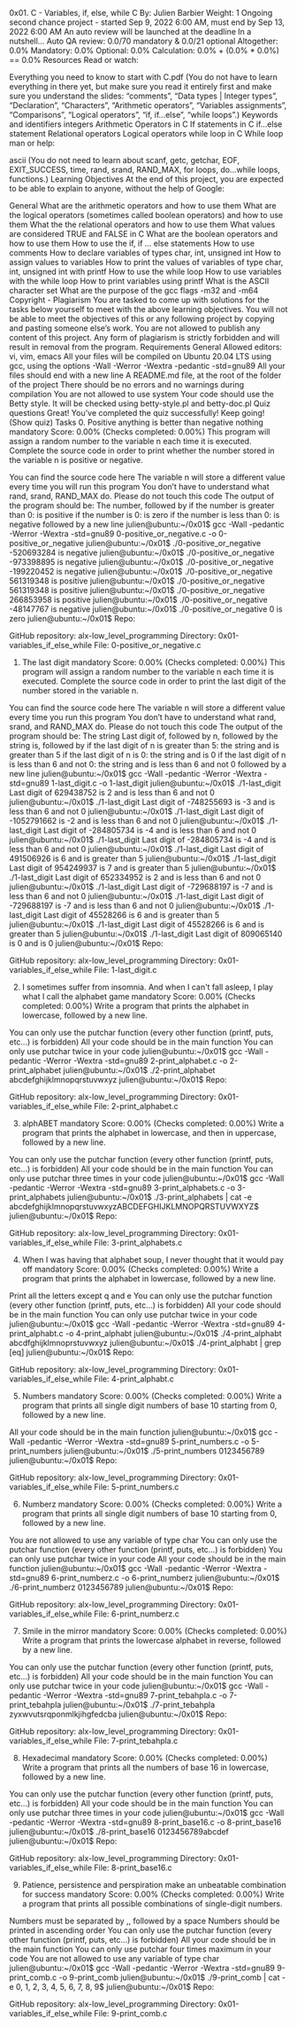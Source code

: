 0x01. C - Variables, if, else, while
C
 By: Julien Barbier
 Weight: 1
 Ongoing second chance project - started Sep 9, 2022 6:00 AM, must end by Sep 13, 2022 6:00 AM
 An auto review will be launched at the deadline
In a nutshell…
Auto QA review: 0.0/70 mandatory & 0.0/21 optional
Altogether:  0.0%
Mandatory: 0.0%
Optional: 0.0%
Calculation:  0.0% + (0.0% * 0.0%)  == 0.0%
Resources
Read or watch:

Everything you need to know to start with C.pdf (You do not have to learn everything in there yet, but make sure you read it entirely first and make sure you understand the slides: “comments”, “Data types | Integer types”, “Declaration”, “Characters”, “Arithmetic operators”, “Variables assignments”, “Comparisons”, “Logical operators”, “if, if…else”, “while loops”.)
Keywords and identifiers
integers
Arithmetic Operators in C
If statements in C
if…else statement
Relational operators
Logical operators
while loop in C
While loop
man or help:

ascii (You do not need to learn about scanf, getc, getchar, EOF, EXIT_SUCCESS, time, rand, srand, RAND_MAX, for loops, do...while loops, functions.)
Learning Objectives
At the end of this project, you are expected to be able to explain to anyone, without the help of Google:

General
What are the arithmetic operators and how to use them
What are the logical operators (sometimes called boolean operators) and how to use them
What the the relational operators and how to use them
What values are considered TRUE and FALSE in C
What are the boolean operators and how to use them
How to use the if, if ... else statements
How to use comments
How to declare variables of types char, int, unsigned int
How to assign values to variables
How to print the values of variables of type char, int, unsigned int with printf
How to use the while loop
How to use variables with the while loop
How to print variables using printf
What is the ASCII character set
What are the purpose of the gcc flags -m32 and -m64
Copyright - Plagiarism
You are tasked to come up with solutions for the tasks below yourself to meet with the above learning objectives.
You will not be able to meet the objectives of this or any following project by copying and pasting someone else’s work.
You are not allowed to publish any content of this project.
Any form of plagiarism is strictly forbidden and will result in removal from the program.
Requirements
General
Allowed editors: vi, vim, emacs
All your files will be compiled on Ubuntu 20.04 LTS using gcc, using the options -Wall -Werror -Wextra -pedantic -std=gnu89
All your files should end with a new line
A README.md file, at the root of the folder of the project
There should be no errors and no warnings during compilation
You are not allowed to use system
Your code should use the Betty style. It will be checked using betty-style.pl and betty-doc.pl
Quiz questions
Great! You've completed the quiz successfully! Keep going! (Show quiz)
Tasks
0. Positive anything is better than negative nothing
mandatory
Score: 0.00% (Checks completed: 0.00%)
This program will assign a random number to the variable n each time it is executed. Complete the source code in order to print whether the number stored in the variable n is positive or negative.

You can find the source code here
The variable n will store a different value every time you will run this program
You don’t have to understand what rand, srand, RAND_MAX do. Please do not touch this code
The output of the program should be:
The number, followed by
if the number is greater than 0: is positive
if the number is 0: is zero
if the number is less than 0: is negative
followed by a new line
julien@ubuntu:~/0x01$ gcc -Wall -pedantic -Werror -Wextra -std=gnu89 0-positive_or_negative.c -o 0-positive_or_negative
julien@ubuntu:~/0x01$ ./0-positive_or_negative 
-520693284 is negative
julien@ubuntu:~/0x01$ ./0-positive_or_negative 
-973398895 is negative
julien@ubuntu:~/0x01$ ./0-positive_or_negative 
-199220452 is negative
julien@ubuntu:~/0x01$ ./0-positive_or_negative 
561319348 is positive
julien@ubuntu:~/0x01$ ./0-positive_or_negative 
561319348 is positive
julien@ubuntu:~/0x01$ ./0-positive_or_negative 
266853958 is positive
julien@ubuntu:~/0x01$ ./0-positive_or_negative 
-48147767 is negative
julien@ubuntu:~/0x01$ ./0-positive_or_negative 
0 is zero
julien@ubuntu:~/0x01$ 
Repo:

GitHub repository: alx-low_level_programming
Directory: 0x01-variables_if_else_while
File: 0-positive_or_negative.c
    
1. The last digit
mandatory
Score: 0.00% (Checks completed: 0.00%)
This program will assign a random number to the variable n each time it is executed. Complete the source code in order to print the last digit of the number stored in the variable n.

You can find the source code here
The variable n will store a different value every time you run this program
You don’t have to understand what rand, srand, and RAND_MAX do. Please do not touch this code
The output of the program should be:
The string Last digit of, followed by
n, followed by
the string is, followed by
if the last digit of n is greater than 5: the string and is greater than 5
if the last digit of n is 0: the string and is 0
if the last digit of n is less than 6 and not 0: the string and is less than 6 and not 0
followed by a new line
julien@ubuntu:~/0x01$ gcc -Wall -pedantic -Werror -Wextra -std=gnu89 1-last_digit.c -o 1-last_digit
julien@ubuntu:~/0x01$ ./1-last_digit 
Last digit of 629438752 is 2 and is less than 6 and not 0
julien@ubuntu:~/0x01$ ./1-last_digit 
Last digit of -748255693 is -3 and is less than 6 and not 0
julien@ubuntu:~/0x01$ ./1-last_digit 
Last digit of -1052791662 is -2 and is less than 6 and not 0
julien@ubuntu:~/0x01$ ./1-last_digit 
Last digit of -284805734 is -4 and is less than 6 and not 0
julien@ubuntu:~/0x01$ ./1-last_digit 
Last digit of -284805734 is -4 and is less than 6 and not 0
julien@ubuntu:~/0x01$ ./1-last_digit 
Last digit of 491506926 is 6 and is greater than 5
julien@ubuntu:~/0x01$ ./1-last_digit 
Last digit of 954249937 is 7 and is greater than 5
julien@ubuntu:~/0x01$ ./1-last_digit 
Last digit of 652334952 is 2 and is less than 6 and not 0
julien@ubuntu:~/0x01$ ./1-last_digit 
Last digit of -729688197 is -7 and is less than 6 and not 0
julien@ubuntu:~/0x01$ ./1-last_digit 
Last digit of -729688197 is -7 and is less than 6 and not 0
julien@ubuntu:~/0x01$ ./1-last_digit 
Last digit of 45528266 is 6 and is greater than 5
julien@ubuntu:~/0x01$ ./1-last_digit 
Last digit of 45528266 is 6 and is greater than 5
julien@ubuntu:~/0x01$ ./1-last_digit 
Last digit of 809065140 is 0 and is 0
julien@ubuntu:~/0x01$
Repo:

GitHub repository: alx-low_level_programming
Directory: 0x01-variables_if_else_while
File: 1-last_digit.c
    
2. I sometimes suffer from insomnia. And when I can't fall asleep, I play what I call the alphabet game
mandatory
Score: 0.00% (Checks completed: 0.00%)
Write a program that prints the alphabet in lowercase, followed by a new line.

You can only use the putchar function (every other function (printf, puts, etc…) is forbidden)
All your code should be in the main function
You can only use putchar twice in your code
julien@ubuntu:~/0x01$ gcc -Wall -pedantic -Werror -Wextra -std=gnu89 2-print_alphabet.c -o 2-print_alphabet
julien@ubuntu:~/0x01$ ./2-print_alphabet 
abcdefghijklmnopqrstuvwxyz
julien@ubuntu:~/0x01$
Repo:

GitHub repository: alx-low_level_programming
Directory: 0x01-variables_if_else_while
File: 2-print_alphabet.c
    
3. alphABET
mandatory
Score: 0.00% (Checks completed: 0.00%)
Write a program that prints the alphabet in lowercase, and then in uppercase, followed by a new line.

You can only use the putchar function (every other function (printf, puts, etc…) is forbidden)
All your code should be in the main function
You can only use putchar three times in your code
julien@ubuntu:~/0x01$ gcc -Wall -pedantic -Werror -Wextra -std=gnu89 3-print_alphabets.c -o 3-print_alphabets
julien@ubuntu:~/0x01$ ./3-print_alphabets | cat -e
abcdefghijklmnopqrstuvwxyzABCDEFGHIJKLMNOPQRSTUVWXYZ$
julien@ubuntu:~/0x01$ 
Repo:

GitHub repository: alx-low_level_programming
Directory: 0x01-variables_if_else_while
File: 3-print_alphabets.c
    
4. When I was having that alphabet soup, I never thought that it would pay off
mandatory
Score: 0.00% (Checks completed: 0.00%)
Write a program that prints the alphabet in lowercase, followed by a new line.

Print all the letters except q and e
You can only use the putchar function (every other function (printf, puts, etc…) is forbidden)
All your code should be in the main function
You can only use putchar twice in your code
julien@ubuntu:~/0x01$ gcc -Wall -pedantic -Werror -Wextra -std=gnu89 4-print_alphabt.c -o 4-print_alphabt
julien@ubuntu:~/0x01$ ./4-print_alphabt 
abcdfghijklmnoprstuvwxyz
julien@ubuntu:~/0x01$ ./4-print_alphabt | grep [eq]
julien@ubuntu:~/0x01$ 
Repo:

GitHub repository: alx-low_level_programming
Directory: 0x01-variables_if_else_while
File: 4-print_alphabt.c
    
5. Numbers
mandatory
Score: 0.00% (Checks completed: 0.00%)
Write a program that prints all single digit numbers of base 10 starting from 0, followed by a new line.

All your code should be in the main function
julien@ubuntu:~/0x01$ gcc -Wall -pedantic -Werror -Wextra -std=gnu89 5-print_numbers.c -o 5-print_numbers
julien@ubuntu:~/0x01$ ./5-print_numbers 
0123456789
julien@ubuntu:~/0x01$ 
Repo:

GitHub repository: alx-low_level_programming
Directory: 0x01-variables_if_else_while
File: 5-print_numbers.c
    
6. Numberz
mandatory
Score: 0.00% (Checks completed: 0.00%)
Write a program that prints all single digit numbers of base 10 starting from 0, followed by a new line.

You are not allowed to use any variable of type char
You can only use the putchar function (every other function (printf, puts, etc…) is forbidden)
You can only use putchar twice in your code
All your code should be in the main function
julien@ubuntu:~/0x01$ gcc -Wall -pedantic -Werror -Wextra -std=gnu89 6-print_numberz.c -o 6-print_numberz
julien@ubuntu:~/0x01$ ./6-print_numberz 
0123456789
julien@ubuntu:~/0x01$ 
Repo:

GitHub repository: alx-low_level_programming
Directory: 0x01-variables_if_else_while
File: 6-print_numberz.c
    
7. Smile in the mirror
mandatory
Score: 0.00% (Checks completed: 0.00%)
Write a program that prints the lowercase alphabet in reverse, followed by a new line.

You can only use the putchar function (every other function (printf, puts, etc…) is forbidden)
All your code should be in the main function
You can only use putchar twice in your code
julien@ubuntu:~/0x01$ gcc -Wall -pedantic -Werror -Wextra -std=gnu89 7-print_tebahpla.c -o 7-print_tebahpla
julien@ubuntu:~/0x01$ ./7-print_tebahpla
zyxwvutsrqponmlkjihgfedcba
julien@ubuntu:~/0x01$
Repo:

GitHub repository: alx-low_level_programming
Directory: 0x01-variables_if_else_while
File: 7-print_tebahpla.c
    
8. Hexadecimal
mandatory
Score: 0.00% (Checks completed: 0.00%)
Write a program that prints all the numbers of base 16 in lowercase, followed by a new line.

You can only use the putchar function (every other function (printf, puts, etc…) is forbidden)
All your code should be in the main function
You can only use putchar three times in your code
julien@ubuntu:~/0x01$ gcc -Wall -pedantic -Werror -Wextra -std=gnu89 8-print_base16.c -o 8-print_base16
julien@ubuntu:~/0x01$ ./8-print_base16
0123456789abcdef
julien@ubuntu:~/0x01$
Repo:

GitHub repository: alx-low_level_programming
Directory: 0x01-variables_if_else_while
File: 8-print_base16.c
    
9. Patience, persistence and perspiration make an unbeatable combination for success
mandatory
Score: 0.00% (Checks completed: 0.00%)
Write a program that prints all possible combinations of single-digit numbers.

Numbers must be separated by ,, followed by a space
Numbers should be printed in ascending order
You can only use the putchar function (every other function (printf, puts, etc…) is forbidden)
All your code should be in the main function
You can only use putchar four times maximum in your code
You are not allowed to use any variable of type char
julien@ubuntu:~/0x01$ gcc -Wall -pedantic -Werror -Wextra -std=gnu89 9-print_comb.c -o 9-print_comb
julien@ubuntu:~/0x01$ ./9-print_comb | cat -e
0, 1, 2, 3, 4, 5, 6, 7, 8, 9$
julien@ubuntu:~/0x01$ 
Repo:

GitHub repository: alx-low_level_programming
Directory: 0x01-variables_if_else_while
File: 9-print_comb.c
    

